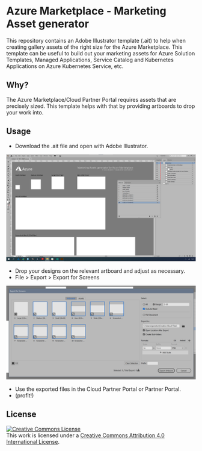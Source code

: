 # Azure Marketplace - Marketing Asset generator

This repository contains an Adobe Illustrator template (.ait) to help when creating gallery assets of the right size for the Azure Marketplace. This template can be useful to build out your marketing assets for Azure Solution Templates, Managed Applications, Service Catalog and Kubernetes Applications on Azure Kubernetes Service, etc.

## Why?

The Azure Marketplace/Cloud Partner Portal requires assets that are precisely sized. This template helps with that by providing artboards to drop your work into.

## Usage

* Download the .ait file and open with Adobe Illustrator.

![](screenshots/v1.png) 

* Drop your designs on the relevant artboard and adjust as necessary.
* File > Export > Export for Screens

![](screenshots/v1export.png)
* Use the exported files in the Cloud Partner Portal or Partner Portal.
* (profit!)

## License

<a rel="license" href="http://creativecommons.org/licenses/by/4.0/"><img alt="Creative Commons License" style="border-width:0" src="https://i.creativecommons.org/l/by/4.0/88x31.png" /></a><br />This work is licensed under a <a rel="license" href="http://creativecommons.org/licenses/by/4.0/">Creative Commons Attribution 4.0 International License</a>.
